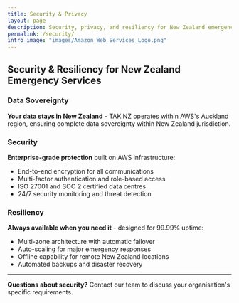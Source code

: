 ```yaml
---
title: Security & Privacy
layout: page
description: Security, privacy, and resiliency for New Zealand emergency services
permalink: /security/
intro_image: "images/Amazon_Web_Services_Logo.png"
---
```


## Security & Resiliency for New Zealand Emergency Services

### Data Sovereignty
**Your data stays in New Zealand** - TAK.NZ operates within AWS's Auckland region, ensuring complete data sovereignty within New Zealand jurisdiction.

### Security
**Enterprise-grade protection** built on AWS infrastructure:
- End-to-end encryption for all communications
- Multi-factor authentication and role-based access
- ISO 27001 and SOC 2 certified data centres
- 24/7 security monitoring and threat detection

### Resiliency
**Always available when you need it** - designed for 99.99% uptime:
- Multi-zone architecture with automatic failover
- Auto-scaling for major emergency responses
- Offline capability for remote New Zealand locations
- Automated backups and disaster recovery

---

**Questions about security?** Contact our team to discuss your organisation's specific requirements.
